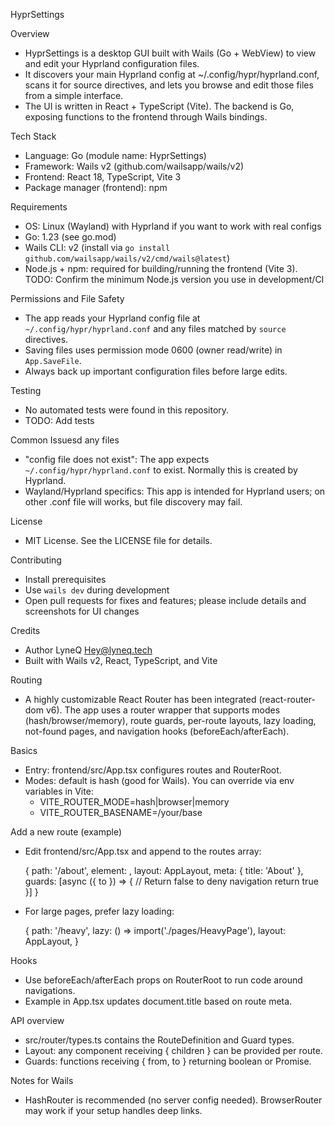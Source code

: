 HyprSettings

Overview
- HyprSettings is a desktop GUI built with Wails (Go + WebView) to view and edit your Hyprland configuration files.
- It discovers your main Hyprland config at ~/.config/hypr/hyprland.conf, scans it for source directives, and lets you browse and edit those files from a simple interface.
- The UI is written in React + TypeScript (Vite). The backend is Go, exposing functions to the frontend through Wails bindings.

Tech Stack
- Language: Go (module name: HyprSettings)
- Framework: Wails v2 (github.com/wailsapp/wails/v2)
- Frontend: React 18, TypeScript, Vite 3
- Package manager (frontend): npm

Requirements
- OS: Linux (Wayland) with Hyprland if you want to work with real configs
- Go: 1.23 (see go.mod)
- Wails CLI: v2 (install via `go install github.com/wailsapp/wails/v2/cmd/wails@latest`)
- Node.js + npm: required for building/running the frontend (Vite 3). TODO: Confirm the minimum Node.js version you use in development/CI

Permissions and File Safety
- The app reads your Hyprland config file at `~/.config/hypr/hyprland.conf` and any files matched by `source` directives.
- Saving files uses permission mode 0600 (owner read/write) in `App.SaveFile`.
- Always back up important configuration files before large edits.

Testing
- No automated tests were found in this repository.
- TODO: Add tests

Common Issuesd any files
- "config file does not exist": The app expects `~/.config/hypr/hyprland.conf` to exist. Normally this is created by Hyprland.
- Wayland/Hyprland specifics: This app is intended for Hyprland users; on other .conf file will works, but file discovery may fail.

License
- MIT License. See the LICENSE file for details.

Contributing
- Install prerequisites
- Use `wails dev` during development
- Open pull requests for fixes and features; please include details and screenshots for UI changes

Credits
- Author LyneQ <Hey@lyneq.tech>
- Built with Wails v2, React, TypeScript, and Vite


Routing
- A highly customizable React Router has been integrated (react-router-dom v6). The app uses a router wrapper that supports modes (hash/browser/memory), route guards, per-route layouts, lazy loading, not-found pages, and navigation hooks (beforeEach/afterEach).

Basics
- Entry: frontend/src/App.tsx configures routes and RouterRoot.
- Modes: default is hash (good for Wails). You can override via env variables in Vite:
  - VITE_ROUTER_MODE=hash|browser|memory
  - VITE_ROUTER_BASENAME=/your/base

Add a new route (example)
- Edit frontend/src/App.tsx and append to the routes array:

  {
    path: '/about',
    element: <About />,
    layout: AppLayout,
    meta: { title: 'About' },
    guards: [async ({ to }) => {
      // Return false to deny navigation
      return true
    }]
  }

- For large pages, prefer lazy loading:

  {
    path: '/heavy',
    lazy: () => import('./pages/HeavyPage'),
    layout: AppLayout,
  }

Hooks
- Use beforeEach/afterEach props on RouterRoot to run code around navigations.
- Example in App.tsx updates document.title based on route meta.

API overview
- src/router/types.ts contains the RouteDefinition and Guard types.
- Layout: any component receiving { children } can be provided per route.
- Guards: functions receiving { from, to } returning boolean or Promise<boolean>.

Notes for Wails
- HashRouter is recommended (no server config needed). BrowserRouter may work if your setup handles deep links.
